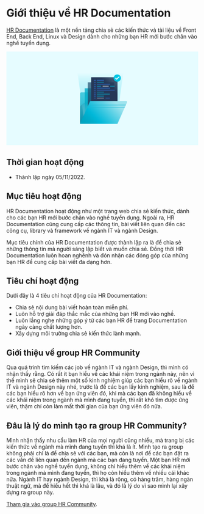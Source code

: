 # Giới thiệu về HR Documentation

[HR Documentation](https://hr.penci.me) là một nền tảng chia sẻ các kiến thức và tài liệu về Front End, Back End, Linux và Design dành cho những bạn HR mới bước chân vào nghề tuyển dụng.

![Documentation Card](./public/static/documentation-card.png)

## Thời gian hoạt động

- Thành lập ngày 05/11/2022.

## Mục tiêu hoạt động

HR Documentation hoạt động như một trang web chia sẻ kiến thức, dành cho các bạn HR mới bước chân vào nghề tuyển dụng. Ngoài ra, HR Documentation cũng cung cấp các thông tin, bài viết liên quan đến các công cụ, library và framework về ngành IT và ngành Design.

Mục tiêu chính của HR Documentation được thành lập ra là để chia sẻ những thông tin mà người sáng lập biết và muốn chia sẻ. Đồng thời HR Documentation luôn hoan nghênh và đón nhận các đóng góp của những bạn HR để cung cấp bài viết đa dạng hơn.

## Tiêu chí hoạt động

Dưới đây là 4 tiêu chí hoạt động của HR Documentation:

- Chia sẻ nội dung bài viết hoàn toàn miễn phí.
- Luôn hỗ trợ giải đáp thắc mắc của những bạn HR mới vào nghề.
- Luôn lắng nghe những góp ý từ các bạn HR để trang Documentation ngày càng chất lượng hơn.
- Xây dựng môi trường chia sẻ kiến thức lành mạnh.

## Giới thiệu về group HR Community

Qua quá trình tìm kiếm các job về ngành IT và ngành Design, thì mình có nhận thấy rằng. Có rất ít bạn hiểu về các khái niệm trong ngành này, nên vì thế mình sẽ chia sẻ thêm một số kinh nghiệm giúp các bạn hiểu rõ về ngành IT và ngành Design này nhé, trước là để các bạn lấy kinh nghiệm, sau là để các bạn hiểu rõ hơn về bạn ứng viên đó, khi mà các bạn đã không hiểu về các khái niệm trong ngành mà mình đang tuyển, thì rất khó tìm được ứng viên, thậm chí còn làm mất thời gian của bạn ứng viên đó nữa.

## Đâu là lý do mình tạo ra group HR Community?

Mình nhận thấy nhu cầu làm HR của mọi người cũng nhiều, mà trang bị các kiến thức về ngành mà mình đang tuyển thì khá là ít. Mình tạo ra group không phải chỉ là để chia sẻ với các bạn, mà còn là nơi để các bạn đặt ra các vấn đề liên quan đến ngành mà các bạn đang tuyển. Một bạn HR mới bước chân vào nghề tuyển dụng, không chỉ hiểu thêm về các khái niệm trong ngành mà mình đang tuyển, thì họ còn hiểu thêm về nhiều cái khác nữa. Ngành IT hay ngành Design, thì khá là rộng, có hàng trăm, hàng ngàn thuật ngữ, mà để hiểu hết thì khá là lâu, và đó là lý do vì sao mình lại xây dựng ra group này.

[Tham gia vào group HR Community](https://www.facebook.com/groups/xomhr).
